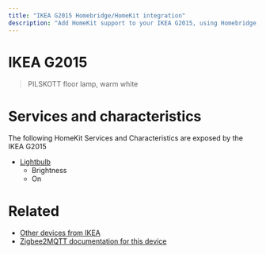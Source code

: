 ```yaml
---
title: "IKEA G2015 Homebridge/HomeKit integration"
description: "Add HomeKit support to your IKEA G2015, using Homebridge, Zigbee2MQTT and homebridge-z2m."
---
```

<!---
This file has been GENERATED using src/docgen/docgen.ts
DO NOT EDIT THIS FILE MANUALLY!
-->
# IKEA G2015
> PILSKOTT floor lamp, warm white


# Services and characteristics
The following HomeKit Services and Characteristics are exposed by
the IKEA G2015

* [Lightbulb](../../light.md)
  * Brightness
  * On


# Related
* [Other devices from IKEA](../index.md#ikea)
* [Zigbee2MQTT documentation for this device](https://www.zigbee2mqtt.io/devices/G2015.html)